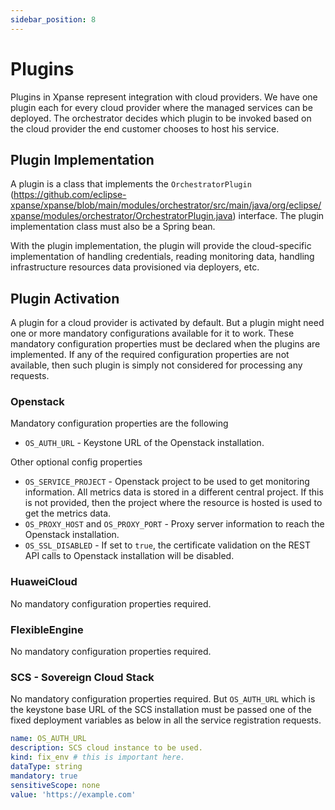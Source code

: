 ```yaml
---
sidebar_position: 8
---
```


# Plugins

Plugins in Xpanse represent integration with cloud providers.
We have one plugin each for every cloud provider where the managed services can be deployed.
The orchestrator decides which plugin to be invoked based on the cloud provider the end customer chooses to host his
service.

## Plugin Implementation

A plugin is a class that implements
the `OrchestratorPlugin` (https://github.com/eclipse-xpanse/xpanse/blob/main/modules/orchestrator/src/main/java/org/eclipse/xpanse/modules/orchestrator/OrchestratorPlugin.java)
interface.
The plugin implementation class must also be a Spring bean.

With the plugin implementation, the plugin will provide the cloud-specific implementation of handling credentials,
reading monitoring data, handling infrastructure resources data provisioned via deployers, etc.

## Plugin Activation

A plugin for a cloud provider is activated by default. But a plugin might need one or more mandatory configurations
available for it to work. These mandatory configuration properties must be declared when the plugins are implemented. If
any of the required configuration properties are not available, then such plugin is simply not considered for processing
any requests.

### Openstack

Mandatory configuration properties are the following

-   `OS_AUTH_URL` - Keystone URL of the Openstack installation.

Other optional config properties

-   `OS_SERVICE_PROJECT` - Openstack project to be used to get monitoring information. All metrics data is stored in a
    different central project. If this is not provided, then the project where the resource is hosted is used to get the
    metrics data.
-   `OS_PROXY_HOST` and `OS_PROXY_PORT` - Proxy server information to reach the Openstack installation.
-   `OS_SSL_DISABLED` - If set to `true`, the certificate validation on the REST API calls to Openstack installation will
    be disabled.

### HuaweiCloud

No mandatory configuration properties required.

### FlexibleEngine

No mandatory configuration properties required.

### SCS - Sovereign Cloud Stack

No mandatory configuration properties required.
But `OS_AUTH_URL` which is the keystone base URL of the SCS installation must be passed one of the fixed deployment variables as below in all the service registration requests.

```yaml
name: OS_AUTH_URL
description: SCS cloud instance to be used.
kind: fix_env # this is important here.
dataType: string
mandatory: true
sensitiveScope: none
value: 'https://example.com'
```
